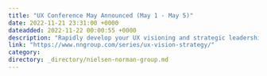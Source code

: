 ```yaml
---
title: "UX Conference May Announced (May 1 - May 5)"
date: 2022-11-21 23:31:00 +0000
dateadded: 2022-11-22 00:00:55 +0000
description: "Rapidly develop your UX visioning and strategic leadership skills in this 5-day program of hands-on seminars and workshops led by two expert instructors."
link: "https://www.nngroup.com/series/ux-vision-strategy/"
category:
directory: _directory/nielsen-norman-group.md
---
```

